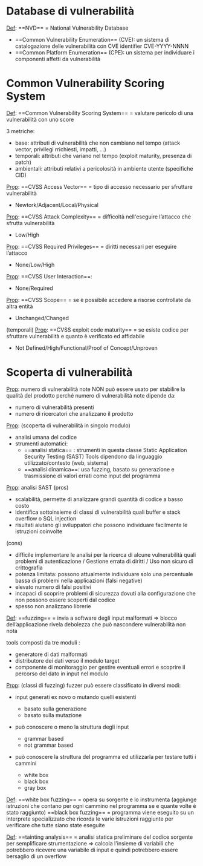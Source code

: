 # Database di vulnerabilità

<u>Def</u>: ==NVD== = National Vulnerability Database
- ==Common Vulnerability Enumeration== (CVE): un sistema di catalogazione delle vulnerabilità con CVE identifier CVE-YYYY-NNNN
- ==Common Platform Enumeration== (CPE): un sistema per individuare i componenti affetti da vulnerabilità

# Common Vulnerability Scoring System

<u>Def</u>: ==Common Vulnerability Scoring System== = valutare pericolo di una vulnerabilità con uno score

3 metriche:
- base: attributi di vulnerabilità che non cambiano nel tempo (attack vector, privilegi rrichiesti, impatti, ...)
- temporali: attributi che variano nel tempo (exploit maturity, presenza di patch)
- ambientali: attributi relativi a pericolosità in ambiente utente (specifiche CID)

<u>Prop</u>: ==CVSS Access Vector== = tipo di accesso necessario per sfruttare vulnerabilità
- Newtork/Adjacent/Local/Physical

<u>Prop</u>: ==CVSS Attack Complexity== = difficoltà nell'eseguire l’attacco che sfrutta vulnerabilità
- Low/High

<u>Prop</u>: ==CVSS Required Privileges== = diritti necessari per eseguire l’attacco
- None/Low/High

<u>Prop</u>: ==CVSS User Interaction==:
- None/Required 

<u>Prop</u>: ==CVSS Scope== = se è possibile accedere a risorse controllate da altra entità
- Unchanged/Changed

(temporali)
<u>Prop</u>: ==CVSS exploit code maturity== = se esiste codice per sfruttare vulnerabilità e quanto è verificato ed affidabile
- Not Defined/High/Functional/Proof of Concept/Unproven


# Scoperta di vulnerabilità

<u>Prop</u>: numero di vulnerabilità note  NON può essere usato per stabilire la qualità del prodotto
perché numero di vulnerabilità note dipende da:
- numero di vulnerabilità presenti
- numero di ricercatori che analizzano il prodotto

<u>Prop</u>: (scoperta di vulnerabilità in singolo modulo)
- analisi umana del codice
- strumenti automatici:
	- ==analisi statica== : strumenti in questa classe Static Application Security Testing (SAST) Tools dipendono da linguaggio utilizzato/contesto (web, sistema)
	- ==analisi dinamica==: usa fuzzing, basato su generazione e trasmissione di valori errati come input del programma

<u>Prop</u>: analisi SAST
(pros)
+ scalabilità, permette di analizzare grandi quantità di codice a basso costo
+ identifica sottoinsieme di classi di vulnerabilità quali buffer e stack overflow o SQL injection
+ risultati aiutano gli sviluppatori che possono individuare facilmente le istruzioni coinvolte

(cons)
- difficile implementare le analisi per la ricerca di alcune vulnerabilità quali                 problemi di autenticazione / Gestione errata di diritti / Uso non sicuro di crittografia
- potenza limitata: possono attualmente individuare solo una percentuale bassa di problemi nella applicazioni (falsi negative)
- elevato numero di falsi positivi
- incapaci di scoprire problemi di sicurezza dovuti alla configurazione che non possono essere scoperti dal codice
- spesso non analizzano librerie

<u>Def</u>: ==fuzzing== = invia a software degli input malformati
	=> blocco dell’applicazione rivela debolezza che può nascondere vulnerabilità non nota

tools composti da tre moduli :
- generatore di dati malformati
- distributore dei dati verso il modulo target
-  componente di monitoraggio per gestire eventuali errori e scoprire il percorso del dato in input nel modulo

<u>Prop</u>: (classi di fuzzing)
 fuzzer può essere classificato in diversi modi:
- input generati ex novo o mutando quelli esistenti
	- basato sulla generazione
	- basato sulla mutazione
	 
- può conoscere o meno la struttura degli input
	- grammar based
	- not grammar based

- può conoscere la struttura del programma ed utilizzarla per testare tutti i cammini 
	- white box
	- black box
	- gray box

<u>Def</u>: ==white box fuzzing== = opera su sorgente e lo instrumenta (aggiunge istruzioni che
	contano per ogni cammino nel programma se e quante volte è stato raggiunto)
	==black box fuzzing== = programma viene eseguito su un interprete specializzato che ricorda le varie istruzioni raggiunte per verificare che tutte siano state eseguite

<u>Def</u>: ==tainting analysis== = analisi statica preliminare del codice sorgente per semplificare strumentazione => calcola l'insieme di variabili che potrebbero ricevere una variabile di input e quindi potrebbero essere bersaglio di un overflow